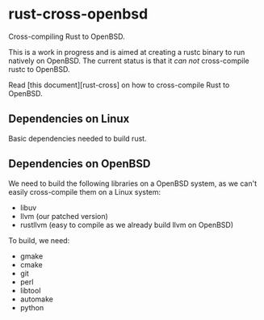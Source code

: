 rust-cross-openbsd
====================

Cross-compiling Rust to OpenBSD.

This is a work in progress and is aimed at creating a rustc binary to run
natively on OpenBSD. The current status is that it *can not* cross-compile rustc to
OpenBSD.

Read [this document][rust-cross] on how to cross-compile Rust to OpenBSD.

## Dependencies on Linux

Basic dependencies needed to build rust.

## Dependencies on OpenBSD

We need to build the following libraries on a OpenBSD system, as we can't
easily cross-compile them on a Linux system:

* libuv
* llvm (our patched version)
* rustllvm (easy to compile as we already build llvm on OpenBSD)

To build, we need:

* gmake
* cmake
* git
* perl
* libtool
* automake
* python
